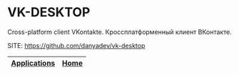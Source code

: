 # VK-DESKTOP
 
 Cross-platform client VKontakte. Кроссплатформенный клиент ВКонтакте.
 
 SITE: https://github.com/danyadev/vk-desktop

 | [Applications](https://portable-linux-apps.github.io/apps.html) | [Home](https://portable-linux-apps.github.io)
 | --- | --- |
